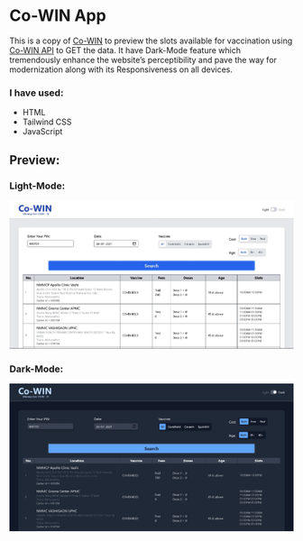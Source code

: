 # Co-WIN App
This is a copy of [Co-WIN](https://www.cowin.gov.in/ "Co-WIN") to preview the slots available for vaccination using [Co-WIN API](https://documenter.getpostman.com/view/9564387/TzRPip7u#49f061eb-20a9-471b-ad9e-e57fe743db60 "Co-WIN API") to GET the data. It have Dark-Mode feature which tremendously enhance the website’s perceptibility and pave the way for modernization along with its Responsiveness on all devices.
### I have used:
* HTML
* Tailwind CSS
* JavaScript
## Preview:
### Light-Mode:
![Light-Mode](./img/Light-mode.jpg)
### Dark-Mode:
![Dark-Mode](./img/Dark-mode.jpg)